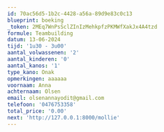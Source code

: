 ```yaml
---
id: 70ac56d5-1b2c-4428-a56a-89d9e83c0c13
blueprint: boeking
_token: 2MEq7WnPsSclZInIzMehkpfzPKMWfXakJx4A4tzd
formule: Teambuilding
datum: 13-06-2024
tijd: '1u30 - 3u00'
aantal_volwassenen: '2'
aantal_kinderen: '0'
aantal_kanos: '1'
type_kano: Onak
opmerkingen: aaaaaa
voornaam: Anna
achternaam: Olsen
email: olsenannayodit@gmail.com
telefoon: '0476753358'
total_price: '0.00'
next: 'http://127.0.0.1:8000/mollie'
---
```

